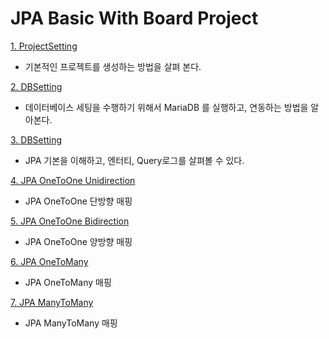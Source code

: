 # JPA Basic With Board Project

[1. ProjectSetting](./documents/01.ProjectSetting.md)
- 기본적인 프로젝트를 생성하는 방법을 살펴 본다. 

[2. DBSetting](./documents/02.DBSetting.md)
- 데이터베이스 세팅을 수행하기 위해서 MariaDB 를 실행하고, 연동하는 방법을 알아본다. 

[3. DBSetting](./documents/03.JPABasic.md)
- JPA 기본을 이해하고, 엔터티, Query로그를 살펴볼 수 있다. 

[4. JPA OneToOne Unidirection](./documents/04.OneToOneUni.md)
- JPA OneToOne 단방향 매핑

[5. JPA OneToOne Bidirection](./documents/05.OneToOneBi.md)
- JPA OneToOne 양방향 매핑

[6. JPA OneToMany](./documents/06.OneToMany.md)
- JPA OneToMany 매핑

[7. JPA ManyToMany](./documents/07.ManyToMany.md)
- JPA ManyToMany 매핑  